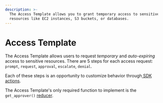 ```yaml
---
description: >-
  The Access Template allows you to grant temporary access to sensitive
  resources like EC2 instances, S3 buckets, or databases.
---
```


# Access Template

The Access Template allows users to request _temporary_ and _auto-expiring_ access to sensitive resources. There are 5 steps for each access request: `prompt`, `request`, `approval`, `escalate`, `denial`. 

Each of these steps is an opportunity to customize behavior through[ SDK actions](../python-sdk/).

The Access Template's only required function to implement is the `get_approver()` [reducer](../python-sdk/reducers.md).



